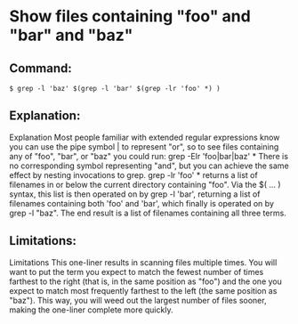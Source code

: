 # Show files containing "foo" and "bar" and "baz"

## Command:
```
$ grep -l 'baz' $(grep -l 'bar' $(grep -lr 'foo' *) )
```

## Explanation:
Explanation
Most people familiar with extended regular expressions know you can use the pipe symbol | to represent "or", so to see files containing any of "foo", "bar", or "baz" you could run:
grep -Elr 'foo|bar|baz' *
There is no corresponding symbol representing "and", but you can achieve the same effect by nesting invocations to grep.  grep -lr 'foo' * returns a list of filenames in or below the current directory containing "foo".  Via the $( ... ) syntax, this list is then operated on by grep -l 'bar', returning a list of filenames containing both 'foo' and 'bar', which finally is operated on by grep -l "baz".  The end result is a list of filenames containing all three terms.

## Limitations:
Limitations
This one-liner results in scanning files multiple times.  You will want to put the term you expect to match the fewest number of times farthest to the right (that is, in the same position as "foo") and the one you expect to match most frequently farthest to the left (the same position as "baz").  This way, you will weed out the largest number of files sooner, making the one-liner complete more quickly.

